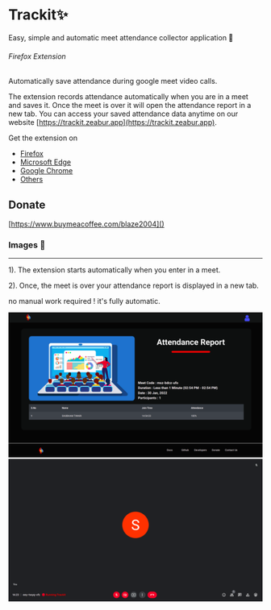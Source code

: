 # Trackit✨

Easy, simple and automatic meet attendance collector application 🚀

###### Firefox Extension

Automatically save attendance during google meet video calls.

The extension records attendance automatically when you are in a meet and saves it. Once the meet is over it will open the attendance report in a new tab. You can access your saved attendance data anytime on our website [https://trackit.zeabur.app](https://trackit.zeabur.app).

Get the extension on 
* [Firefox](https://addons.mozilla.org/en-US/firefox/addon/trackit)
* [Microsoft Edge](https://microsoftedge.microsoft.com/addons/detail/trackit-meet-attendance/chidnckliojipjihhfmjdmehaglhplcl)
* [Google Chrome](https://chrome.google.com/webstore/detail/trackit-meet-attendance-c/aopejafeamijmefcoclhohoaggbfhcgh)
* [Others](https://chrome.google.com/webstore/detail/trackit-meet-attendance-c/aopejafeamijmefcoclhohoaggbfhcgh)

## Donate

[https://www.buymeacoffee.com/blaze2004]()

### Images 🚀

---

1). The extension starts automatically when you enter in a meet.

2). Once, the meet is  over your attendance report is displayed in a new tab.

no manual work required ! it's fully automatic.

![](./mac/static/mac/images/att_report.png)
![](./mac/static/mac/images/chrome_ext.png)
